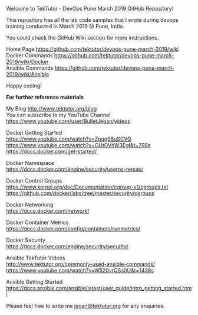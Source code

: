 Welcome to TekTutor - DevOps Pune March 2019 GitHub Repository!<br>

This repository has all the lab code samples that I wrote during devops training conducted in March 2019 @ Pune, India.<br>

You could check the GitHub Wiki section for more instructions.<br>

Home Page https://github.com/tektutor/devops-pune-march-2019/wiki<br>
Docker Commands https://github.com/tektutor/devops-pune-march-2019/wiki/Docker<br>
Ansible Commands https://github.com/tektutor/devops-pune-march-2019/wiki/Ansible<br>

Happy coding!<br>

<B>For further reference materials</B>

My Blog http://www.tektutor.org/blog<br>
You can subscribe to my YouTube Channel https://www.youtube.com/user/BulletJegan/videos<br>

Docker Getting Started<br>
https://www.youtube.com/watch?v=Zpqq98uSCVQ
https://www.youtube.com/watch?v=OUtOVhW3EgI&t=798s
https://docs.docker.com/get-started/

Docker Namespace<br>
https://docs.docker.com/engine/security/userns-remap/

Docker Control Groups<br>
https://www.kernel.org/doc/Documentation/cgroup-v1/cgroups.txt
https://github.com/docker/labs/tree/master/security/cgroups

Docker Networking<br>
https://docs.docker.com/network/

Docker Container Metrics<br>
https://docs.docker.com/config/containers/runmetrics/

Docker Security<br>
https://docs.docker.com/engine/security/security/

Ansible TekTutor Videos<br>
http://www.tektutor.org/commonly-used-ansible-commands/
https://www.youtube.com/watch?v=W520vrQSs0U&t=1438s

Ansible Getting Started<br>
https://docs.ansible.com/ansible/latest/user_guide/intro_getting_started.html





Please feel free to write me jegan@tektutor.org for any enquiries.<br>
